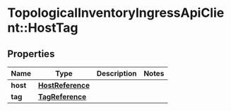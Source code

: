 # TopologicalInventoryIngressApiClient::HostTag

## Properties
Name | Type | Description | Notes
------------ | ------------- | ------------- | -------------
**host** | [**HostReference**](HostReference.md) |  | 
**tag** | [**TagReference**](TagReference.md) |  | 


